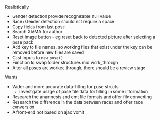 Realistically

* Gender detection provide recognizable null value
* Race+Gender detection should not require a space
* Copy fields from last pose
* Search XIVMA for author
* Reset image button - eg reset back to detected picture after selecting a pose
  pack
* Add key to file names, so working files that exist under the key can be
  removed before new files are saved
* Cast inputs to `new pose()`
* Function to swap folder structures mid work_through
* After all poses are worked through, there should be a review stage

Wants

* Wider and more accurate data-filling for pose structs
  * Investigate usage of pose file data for filling in some information
* Research the anamnesis and cmt file formats and offer file converting
* Research the difference in the data between races and offer race conversion
* A front-end not based on ajax vomit